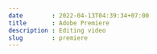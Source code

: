 ```yaml
---
date        : 2022-04-13T04:39:34+07:00
title       : Adobe Premiere
description : Editing video
slug        : premiere
---
```


